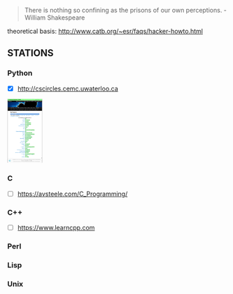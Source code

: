 >There is nothing so confining as the prisons of our own perceptions. -William Shakespeare

theoretical basis: http://www.catb.org/~esr/faqs/hacker-howto.html

## STATIONS
### Python
- [x] http://cscircles.cemc.uwaterloo.ca

<img src="My-Progress-Computer-Science-Circles.png" alt="progress" width="80"/>

### C
- [ ] https://avsteele.com/C_Programming/
### C++
- [ ] https://www.learncpp.com
### Perl
### Lisp
### Unix
